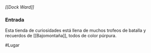 *[[Dock Ward]]*

### Entrada
Esta tienda de curiosidades está llena de muchos trofeos de batalla y recuerdos de [[Bajomontaña]], todos de color púrpura.


#Lugar